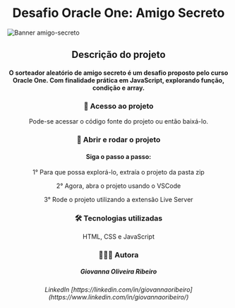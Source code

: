 <h1 align="center">Desafio Oracle One: Amigo Secreto</h1>

![Banner amigo-secreto](https://github.com/user-attachments/assets/552b30ca-7e79-456d-9dc4-53d2af549c29)

<h2 align="center">Descrição do projeto</h2>

<h4 align="center">O sorteador aleatório de amigo secreto é um desafio proposto pelo curso Oracle One. Com finalidade prática em JavaScript, explorando função, condição e array.</h4>

<h3 align="center">📁 Acesso ao projeto</h3>

<p align="center">Pode-se acessar o código fonte do projeto ou então baixá-lo.</p>

<h3 align="center">📂 Abrir e rodar o projeto</h3>

<h4 align="center">Siga o passo a passo:</h4>

<p align="center">1° Para que possa explorá-lo, extraía o projeto da pasta zip</p>
<p align="center">2° Agora, abra o projeto usando o VSCode</p>
<p align="center">3° Rode o projeto utilizando a extensão Live Server</p>

<h3 align="center">🛠️ Tecnologias utilizadas</h3>

<p align="center">HTML, CSS e JavaScript</p>

<h3 align="center">👩🏽‍💻 Autora</h3>

<h5 align="center">Giovanna Oliveira Ribeiro</h5>

<h6 align="center">LinkedIn [https://linkedin.com/in/giovannaoribeiro](https://www.linkedin.com/in/giovannaoribeiro/)</h6>
